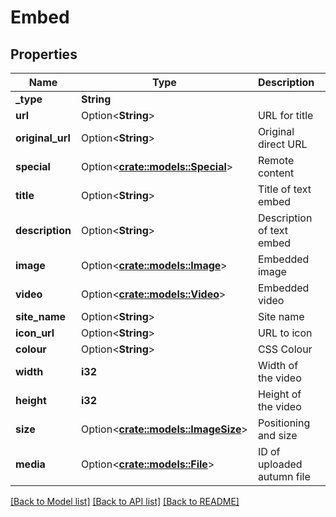 # Embed

## Properties

Name | Type | Description | Notes
------------ | ------------- | ------------- | -------------
**_type** | **String** |  | 
**url** | Option<**String**> | URL for title | 
**original_url** | Option<**String**> | Original direct URL | [optional]
**special** | Option<[**crate::models::Special**](Special.md)> | Remote content | [optional]
**title** | Option<**String**> | Title of text embed | [optional]
**description** | Option<**String**> | Description of text embed | [optional]
**image** | Option<[**crate::models::Image**](Image.md)> | Embedded image | [optional]
**video** | Option<[**crate::models::Video**](Video.md)> | Embedded video | [optional]
**site_name** | Option<**String**> | Site name | [optional]
**icon_url** | Option<**String**> | URL to icon | [optional]
**colour** | Option<**String**> | CSS Colour | [optional]
**width** | **i32** | Width of the video | 
**height** | **i32** | Height of the video | 
**size** | Option<[**crate::models::ImageSize**](ImageSize.md)> | Positioning and size | 
**media** | Option<[**crate::models::File**](File.md)> | ID of uploaded autumn file | [optional]

[[Back to Model list]](../README.md#documentation-for-models) [[Back to API list]](../README.md#documentation-for-api-endpoints) [[Back to README]](../README.md)



